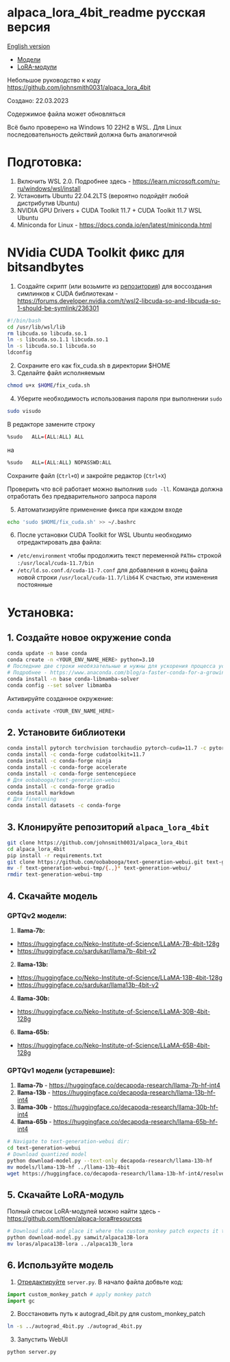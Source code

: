 # alpaca_lora_4bit_readme русская версия

[English version](https://github.com/s4rduk4r/alpaca_lora_4bit_readme/blob/main/README.md)

* [Модели](https://github.com/s4rduk4r/alpaca_lora_4bit_readme/blob/main/README-RU.md#gptqv2-%D0%BC%D0%BE%D0%B4%D0%B5%D0%BB%D0%B8) 
* [LoRA-модули](https://github.com/s4rduk4r/alpaca_lora_4bit_readme/blob/main/README-RU.md#5-%D1%81%D0%BA%D0%B0%D1%87%D0%B0%D0%B9%D1%82%D0%B5-lora-%D0%BC%D0%BE%D0%B4%D1%83%D0%BB%D1%8C)

Небольшое руководство к коду https://github.com/johnsmith0031/alpaca_lora_4bit

Создано: 22.03.2023

Содержимое файла может обновляться

Всё было проверено на Windows 10 22H2 в WSL. Для Linux последовательность действий должна быть аналогичной

# Подготовка:
1. Включить WSL 2.0. Подробнее здесь - https://learn.microsoft.com/ru-ru/windows/wsl/install
2. Установить Ubuntu 22.04.2LTS (вероятно подойдёт любой дистрибутив Ubuntu)
3. NVIDIA GPU Drivers + CUDA Toolkit 11.7 + CUDA Toolkit 11.7 WSL Ubuntu
4. Miniconda for Linux - https://docs.conda.io/en/latest/miniconda.html

# NVidia CUDA Toolkit фикс для bitsandbytes
1. Создайте скрипт (или возьмите из [репозитория](https://github.com/s4rduk4r/alpaca_lora_4bit_readme/blob/main/fix_cuda.sh "fix_cuda.sh")) для воссоздания симлинков к CUDA библиотекам - https://forums.developer.nvidia.com/t/wsl2-libcuda-so-and-libcuda-so-1-should-be-symlink/236301
```sh
#!/bin/bash
cd /usr/lib/wsl/lib
rm libcuda.so libcuda.so.1
ln -s libcuda.so.1.1 libcuda.so.1
ln -s libcuda.so.1 libcuda.so
ldconfig
```

2. Сохраните его как fix_cuda.sh в директории $HOME
3. Сделайте файл исполняемым
```sh
chmod u+x $HOME/fix_cuda.sh
```
4. Уберите необходимость использования пароля при выполнении `sudo`

```sh
sudo visudo
```

В редакторе замените строку
```sh
%sudo   ALL=(ALL:ALL) ALL
```
на
```sh
%sudo   ALL=(ALL:ALL) NOPASSWD:ALL
```
Сохраните файл (`Ctrl+O`) и закройте редактор (`Ctrl+X`)

Проверить что всё работает можно выполнив `sudo -ll`. Команда должна отработать без предварительного запроса пароля

5. Автоматизируйте применение фикса при каждом входе
```sh
echo 'sudo $HOME/fix_cuda.sh' >> ~/.bashrc
```
6. После установки CUDA Toolkit for WSL Ubuntu необходимо отредактировать два файла:
  * `/etc/environment` чтобы продолжить текст переменной `PATH=` строкой `:/usr/local/cuda-11.7/bin`
  * `/etc/ld.so.conf.d/cuda-11-7.conf` для добавления в конец файла новой строки `/usr/local/cuda-11.7/lib64`
К счастью, эти изменения постоянные

# Установка:
## 1. Создайте новое окружение conda
```sh
conda update -n base conda
conda create -n <YOUR_ENV_NAME_HERE> python=3.10
# Последние две строки необязательные и нужны для ускорения процесса установки библиотек
# Подробнее - https://www.anaconda.com/blog/a-faster-conda-for-a-growing-community
conda install -n base conda-libmamba-solver
conda config --set solver libmamba
```
Активируйте созданное окружение:
```sh
conda activate <YOUR_ENV_NAME_HERE>
```

## 2. Установите библиотеки
```sh
conda install pytorch torchvision torchaudio pytorch-cuda=11.7 -c pytorch -c nvidia
conda install -c conda-forge cudatoolkit=11.7
conda install -c conda-forge ninja
conda install -c conda-forge accelerate
conda install -c conda-forge sentencepiece
# Для oobabooga/text-generation-webui
conda install -c conda-forge gradio
conda install markdown
# Для finetuning
conda install datasets -c conda-forge
```

## 3. Клонируйте репозиторий `alpaca_lora_4bit`
```sh
git clone https://github.com/johnsmith0031/alpaca_lora_4bit
cd alpaca_lora_4bit
pip install -r requirements.txt
git clone https://github.com/oobabooga/text-generation-webui.git text-generation-webui-tmp
mv -f text-generation-webui-tmp/{.,}* text-generation-webui/
rmdir text-generation-webui-tmp
```

## 4. Скачайте модель
### GPTQv2 модели:
1. **llama-7b:**
 - https://huggingface.co/Neko-Institute-of-Science/LLaMA-7B-4bit-128g
 - https://huggingface.co/sardukar/llama7b-4bit-v2
2. **llama-13b:**
 - https://huggingface.co/Neko-Institute-of-Science/LLaMA-13B-4bit-128g
 - https://huggingface.co/sardukar/llama13b-4bit-v2
4. **llama-30b:**
 - https://huggingface.co/Neko-Institute-of-Science/LLaMA-30B-4bit-128g
6. **llama-65b:**
 - https://huggingface.co/Neko-Institute-of-Science/LLaMA-65B-4bit-128g

### GPTQv1 модели (устаревшие):
1. **llama-7b** - https://huggingface.co/decapoda-research/llama-7b-hf-int4
2. **llama-13b** - https://huggingface.co/decapoda-research/llama-13b-hf-int4
3. **llama-30b** - https://huggingface.co/decapoda-research/llama-30b-hf-int4
4. **llama-65b** - https://huggingface.co/decapoda-research/llama-65b-hf-int4

```sh
# Navigate to text-generation-webui dir:
cd text-generation-webui
# Download quantized model
python download-model.py --text-only decapoda-research/llama-13b-hf
mv models/llama-13b-hf ../llama-13b-4bit
wget https://huggingface.co/decapoda-research/llama-13b-hf-int4/resolve/main/llama-13b-4bit.pt ../llama-13b-4bit.pt
```

## 5. Скачайте LoRA-модуль
Полный список LoRA-модулей можно найти здесь - https://github.com/tloen/alpaca-lora#resources

```sh
# Download LoRA and place it where the custom_monkey patch expects it to be
python download-model.py samwit/alpaca13B-lora
mv loras/alpaca13B-lora ../alpaca13b_lora
```

## 6. Используйте модель
1. [Отредактируйте](https://github.com/johnsmith0031/alpaca_lora_4bit#text-generation-webui-monkey-patch) `server.py`. В начало файла добвьте код:
```python
import custom_monkey_patch # apply monkey patch
import gc
```
2. Восстановить путь к autograd_4bit.py для custom_monkey_patch
```sh
ln -s ../autograd_4bit.py ./autograd_4bit.py
```
3. Запустить WebUI
```
python server.py
```
